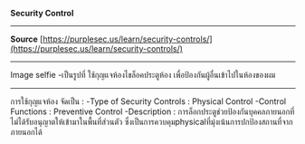 **Security Control**

------

**Source** [https://purplesec.us/learn/security-controls/](https://purplesec.us/learn/security-controls/)

------

Image selfie
-เป็นรูปที่ ใช้กุญแจห้องไขล็อคประตูห้อง เพื่อป้องกันผู้อื่นเข้าไปในห้องของผม



------

การใช้กุญแจห้อง จัดเป็น :
-Type of Security Controls : Physical Control
-Control Functions : Preventive Control
-Description : การล็อกประตูช่วยป้องกันบุคคลภายนอกที่ไม่ได้รับอนุญาตให้เข้ามาในพื้นที่ส่วนตัว ซึ่งเป็นการควบคุมphysicalที่มุ่งเน้นการปกป้องสถานที่จากภายนอกได้

